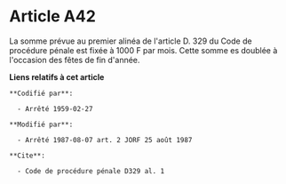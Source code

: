 # Article A42

La somme prévue au premier alinéa de l'article D. 329 du Code de procédure pénale est fixée à 1000 F par mois. Cette somme es
doublée à l'occasion des fêtes de fin d'année.

**Liens relatifs à cet article**

	**Codifié par**:

	  - Arrêté 1959-02-27

	**Modifié par**:

	  - Arrêté 1987-08-07 art. 2 JORF 25 août 1987

	**Cite**:

	  - Code de procédure pénale D329 al. 1
